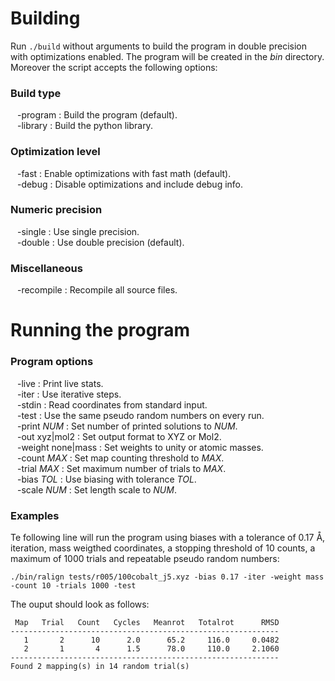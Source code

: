 Building
========

Run `./build` without arguments to build the program in double precision
with optimizations enabled. The program will be created in the *bin*
directory. Moreover the script accepts the following options:

### Build type

&ensp; -program : Build the program (default).  
&ensp; -library : Build the python library.  

### Optimization level

&ensp; -fast : Enable optimizations with fast math (default).  
&ensp; -debug : Disable optimizations and include debug info.  

### Numeric precision

&ensp; -single : Use single precision.  
&ensp; -double : Use double precision (default).  

### Miscellaneous

&ensp; -recompile : Recompile all source files.  

Running the program
===================

### Program options

&ensp; -live : Print live stats.  
&ensp; -iter : Use iterative steps.  
&ensp; -stdin : Read coordinates from standard input.  
&ensp; -test : Use the same pseudo random numbers on every run.  
&ensp; -print *NUM* : Set number of printed solutions to *NUM*.  
&ensp; -out xyz|mol2 : Set output format to XYZ or Mol2.  
&ensp; -weight none|mass : Set weights to unity or atomic masses.  
&ensp; -count *MAX* : Set map counting threshold to *MAX*.  
&ensp; -trial *MAX* : Set maximum number of trials to *MAX*.  
&ensp; -bias *TOL* : Use biasing with tolerance *TOL*.  
&ensp; -scale *NUM* : Set length scale to *NUM*.  
 
### Examples

Te following line will run the program using biases with a tolerance of 0.17 Å, iteration, mass weigthed coordinates, a stopping threshold of 10 counts, a maximum of 1000 trials and repeatable pseudo random numbers:

    ./bin/ralign tests/r005/100cobalt_j5.xyz -bias 0.17 -iter -weight mass -count 10 -trials 1000 -test
    
The ouput should look as follows:

     Map   Trial   Count   Cycles   Meanrot   Totalrot      RMSD
    ------------------------------------------------------------
       1       2      10      2.0      65.2     116.0     0.0482
       2       1       4      1.5      78.0     110.0     2.1060
    ------------------------------------------------------------
    Found 2 mapping(s) in 14 random trial(s)
